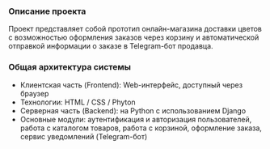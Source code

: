 ### Описание проекта

Проект представляет собой прототип онлайн-магазина доставки цветов с возможностью оформления заказов через корзину и автоматической отправкой информации о заказе в Telegram-бот продавца.

### **Общая архитектура системы**

- Клиентская часть (Frontend): Web-интерфейс, доступный через браузер
- Технологии: HTML / CSS / Phyton
- Серверная часть (Backend): на Python с использованием Django
- Основные модули: аутентификация и авторизация пользователей, работа с каталогом товаров, работа с корзиной, оформление заказа, сервис уведомлений (Telegram-бот)
